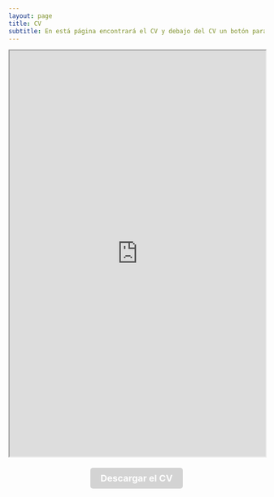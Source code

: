 ```yaml
---
layout: page
title: CV
subtitle: En está página encontrará el CV y debajo del CV un botón para descargar el CV
---
```

<div id="intro" style="text-align: justify;">
    <iframe src="https://davecas1.github.io/CV%20DAVID%20VELOSO%20CASTELL%C3%93.pdf" width="100%" height="800px"></iframe>
    <div style="text-align: center; margin-top: 20px;">
    <a href="https://github.com/davecas1/davecas1.github.io/raw/4bb76b890a1a4dd35dd553b455490891f4831fb3/CV%20DAVID%20VELOSO%20CASTELL%C3%93.pdf" download style="display: inline-block; padding: 10px 20px; background-color: #d3d3d3; color: #ffffff; font-size: 18px; font-weight: bold; text-decoration: none; border-radius: 5px; transition: background-color 0.3s ease;">
        Descargar el CV
    </a>
</div>
</div>
